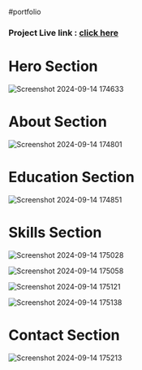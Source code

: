#portfolio

<h3>Project Live link : <a href="https://portfolio-html-css-js-omega.vercel.app" target="_blank">click here</a>  </h3>

<h1>Hero Section</h1>

![Screenshot 2024-09-14 174633](https://github.com/user-attachments/assets/8778c701-cd14-4801-a243-59069a6771aa)

<h1>About Section</h1>

![Screenshot 2024-09-14 174801](https://github.com/user-attachments/assets/dc9d1600-53bd-4326-a129-35185b5bb2e2)

<h1>Education Section</h1>

![Screenshot 2024-09-14 174851](https://github.com/user-attachments/assets/d4bde4f4-60c0-4901-a784-2277eb8a3bac)

<h1>Skills Section</h1>

![Screenshot 2024-09-14 175028](https://github.com/user-attachments/assets/05bb659f-2ddf-4352-885c-277fddb56fd9)

![Screenshot 2024-09-14 175058](https://github.com/user-attachments/assets/69999961-8e48-42cc-af50-7ab0bb2a78b6)

![Screenshot 2024-09-14 175121](https://github.com/user-attachments/assets/b3bac857-585a-4bc5-a418-96cbe06575b1)

![Screenshot 2024-09-14 175138](https://github.com/user-attachments/assets/72994a84-2778-4773-9ab7-cdbda0866801)

<h1>Contact Section</h1>

![Screenshot 2024-09-14 175213](https://github.com/user-attachments/assets/a9d768f7-8d68-439c-ba84-c0b2f509396d)


